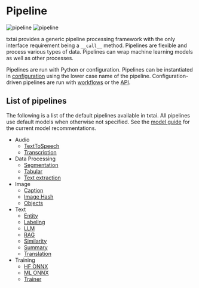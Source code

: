 # Pipeline

![pipeline](../images/pipeline.png#only-light)
![pipeline](../images/pipeline-dark.png#only-dark)

txtai provides a generic pipeline processing framework with the only interface requirement being a `__call__` method. Pipelines are flexible and process various types of data. Pipelines can wrap machine learning models as well as other processes.

Pipelines are run with Python or configuration. Pipelines can be instantiated in [configuration](../api/configuration/#pipeline) using the lower case name of the pipeline. Configuration-driven pipelines are run with [workflows](../workflow/#configuration-driven-example) or the [API](../api#local-instance).

## List of pipelines

The following is a list of the default pipelines available in txtai. All pipelines use default models when otherwise not specified. See the [model guide](../models) for the current model recommentations.

- Audio
    - [TextToSpeech](audio/texttospeech)
    - [Transcription](audio/transcription)
- Data Processing
    - [Segmentation](data/segmentation)
    - [Tabular](data/tabular)
    - [Text extraction](data/textractor)
- Image
    - [Caption](image/caption)
    - [Image Hash](image/imagehash)
    - [Objects](image/objects)
- Text
    - [Entity](text/entity)
    - [Labeling](text/labels)
    - [LLM](text/llm)
    - [RAG](text/rag)
    - [Similarity](text/similarity)
    - [Summary](text/summary)
    - [Translation](text/translation)
- Training
    - [HF ONNX](train/hfonnx)
    - [ML ONNX](train/mlonnx)
    - [Trainer](train/trainer)
